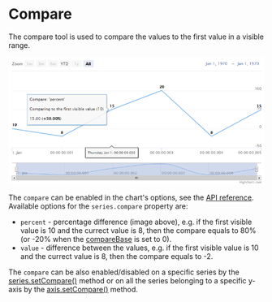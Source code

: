 Compare
================

The compare tool is used to compare the values to the first value in a visible range.

![compare-percent.png](compare-percent.png)

The `compare` can be enabled in the chart's options, see the [API reference](https://api.highcharts.com/highstock/plotOptions.series.compare). Available options for the `series.compare` property are:
*   `percent` - percentage difference (image above), e.g. if the first visible value is 10 and the currect value is 8, then the compare equals to 80% (or -20% when the [compareBase](https://api.highcharts.com/highstock/plotOptions.series.compareBase) is set to 0).
*   `value` - difference between the values, e.g. if the first visible value is 10 and the currect value is 8, then the compare equals to -2.

The `compare` can be also enabled/disabled on a specific series by the [series.setCompare()](https://api.highcharts.com/class-reference/Highcharts.Series#setCompare) method or on all the series belonging to a specific y-axis by the [axis.setCompare()](https://api.highcharts.com/class-reference/Highcharts.Axis#setCompare) method.